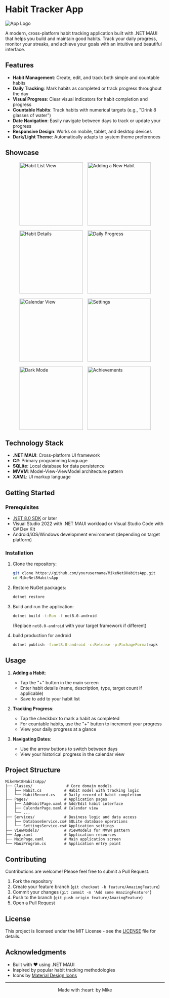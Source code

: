 # Habit Tracker App

![App Logo](showcase/pic0.png)

A modern, cross-platform habit tracking application built with .NET MAUI that helps you build and maintain good habits. Track your daily progress, monitor your streaks, and achieve your goals with an intuitive and beautiful interface.

## Features

- **Habit Management**: Create, edit, and track both simple and countable habits
- **Daily Tracking**: Mark habits as completed or track progress throughout the day
- **Visual Progress**: Clear visual indicators for habit completion and progress
- **Countable Habits**: Track habits with numerical targets (e.g., "Drink 8 glasses of water")
- **Date Navigation**: Easily navigate between days to track or update your progress
- **Responsive Design**: Works on mobile, tablet, and desktop devices
- **Dark/Light Theme**: Automatically adapts to system theme preferences

## Showcase

<div style="display: flex; flex-wrap: wrap; gap: 15px; justify-content: center;">
  <img src="showcase/pic1.png" width="200" alt="Habit List View">
  <img src="showcase/pic2.png" width="200" alt="Adding a New Habit">
  <img src="showcase/pic3.png" width="200" alt="Habit Details">
  <img src="showcase/pic4.png" width="200" alt="Daily Progress">
  <img src="showcase/pic5.png" width="200" alt="Calendar View">
  <img src="showcase/pic6.png" width="200" alt="Settings">
  <img src="showcase/pic7.png" width="200" alt="Dark Mode">
  <img src="showcase/pic8.png" width="200" alt="Achievements">
</div>

## Technology Stack

- **.NET MAUI**: Cross-platform UI framework
- **C#**: Primary programming language
- **SQLite**: Local database for data persistence
- **MVVM**: Model-View-ViewModel architecture pattern
- **XAML**: UI markup language

## Getting Started

### Prerequisites

- [.NET 8.0 SDK](https://dotnet.microsoft.com/download/dotnet/8.0) or later
- Visual Studio 2022 with .NET MAUI workload or Visual Studio Code with C# Dev Kit
- Android/iOS/Windows development environment (depending on target platform)

### Installation

1. Clone the repository:
   ```bash
   git clone https://github.com/yourusername/MikeNet8HabitsApp.git
   cd MikeNet8HabitsApp
   ```

2. Restore NuGet packages:
   ```bash
   dotnet restore
   ```

3. Build and run the application:
   ```bash
   dotnet build -t:Run -f net8.0-android
   ```
   (Replace `net8.0-android` with your target framework if different)


4. build production for android
   ```bash
   dotnet publish -f:net8.0-android -c:Release -p:PackageFormat=apk
   ```

## Usage

1. **Adding a Habit**:
   - Tap the "+" button in the main screen
   - Enter habit details (name, description, type, target count if applicable)
   - Save to add to your habit list

2. **Tracking Progress**:
   - Tap the checkbox to mark a habit as completed
   - For countable habits, use the "+" button to increment your progress
   - View your daily progress at a glance

3. **Navigating Dates**:
   - Use the arrow buttons to switch between days
   - View your historical progress in the calendar view

## Project Structure

```
MikeNet8HabitsApp/
├── Classes/               # Core domain models
│   ├── Habit.cs          # Habit model with tracking logic
│   └── HabitRecord.cs    # Daily record of habit completion
├── Pages/                # Application pages
│   ├── AddHabitPage.xaml # Add/Edit habit interface
│   ├── CalendarPage.xaml # Calendar view
│   └── ...
├── Services/             # Business logic and data access
│   ├── DatabaseService.cs# SQLite database operations
│   └── SettingsService.cs# Application settings
├── ViewModels/           # ViewModels for MVVM pattern
├── App.xaml              # Application resources
├── MainPage.xaml         # Main application screen
└── MauiProgram.cs        # Application entry point
```

## Contributing

Contributions are welcome! Please feel free to submit a Pull Request.

1. Fork the repository
2. Create your feature branch (`git checkout -b feature/AmazingFeature`)
3. Commit your changes (`git commit -m 'Add some AmazingFeature'`)
4. Push to the branch (`git push origin feature/AmazingFeature`)
5. Open a Pull Request

## License

This project is licensed under the MIT License - see the [LICENSE](LICENSE) file for details.

## Acknowledgments

- Built with ❤️ using .NET MAUI
- Inspired by popular habit tracking methodologies
- Icons by [Material Design Icons](https://materialdesignicons.com/)

---

<div align="center">
  Made with :heart: by Mike
</div>
